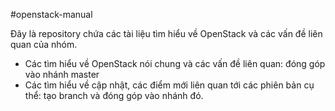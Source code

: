 #openstack-manual

Đây là repository chứa các tài liệu tìm hiểu về OpenStack và các vấn đề liên quan của nhóm.
- Các tìm hiểu về OpenStack nói chung và các vấn đề liên quan: đóng góp vào nhánh master
- Các tìm hiểu về cập nhật, các điểm mới liên quan tới các phiên bản cụ thể: tạo branch và đóng góp vào nhánh đó.
